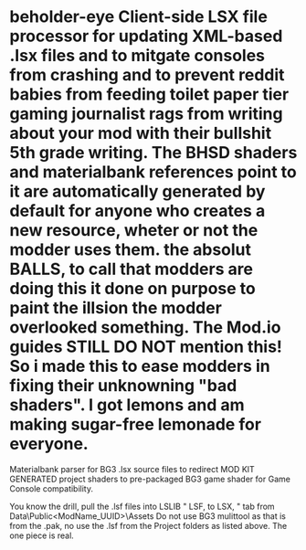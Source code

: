 # beholder-eye Client-side LSX file processor for updating XML-based .lsx files and to mitgate consoles from crashing and to prevent reddit babies from feeding toilet paper tier gaming journalist rags from writing about your mod with their bullshit 5th grade writing. The BHSD shaders and materialbank references point to it are automatically generated by default for anyone who creates a new resource, wheter or not the modder uses them. the absolut BALLS, to call that modders are doing this it done on purpose to paint the illsion the modder overlooked something. The Mod.io guides STILL DO NOT mention this! So i made this to ease modders in fixing their unknowning "bad shaders". I got lemons and am making sugar-free lemonade for everyone.
Materialbank parser for BG3 .lsx source files to redirect MOD KIT GENERATED project shaders to pre-packaged BG3 game shader for Game Console compatibility.

You know the drill, pull the .lsf files into LSLIB " LSF, to LSX, " tab from Data\Public\<ModName_UUID>\Assets 
Do not use BG3 mulittool as that is from the .pak, no use the .lsf from the Project folders as listed above.
The one piece is real.
